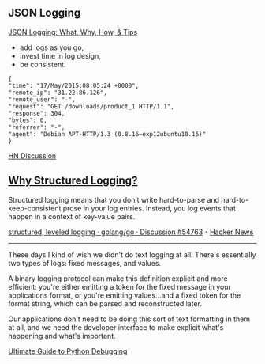 
## JSON Logging

[JSON Logging: What, Why, How, & Tips](https://coralogix.com/blog/json-logging-why-how-what-tips/)

- add logs as you go, 
- invest time in log design,
- be consistent.

```
{
"time": "17/May/2015:08:05:24 +0000",
"remote_ip": "31.22.86.126",
"remote_user": "-",
"request": "GET /downloads/product_1 HTTP/1.1",
"response": 304,
"bytes": 0,
"referrer": "-",
"agent": "Debian APT-HTTP/1.3 (0.8.16~exp12ubuntu10.16)"
}
```

[HN Discussion](https://news.ycombinator.com/item?id=32800598)

## [Why Structured Logging?](https://www.structlog.org/en/stable/why.html)

Structured logging means that you don’t write hard-to-parse and hard-to-keep-consistent prose in your log entries. Instead, you log events that happen in a context of key-value pairs.

[structured, leveled logging · golang/go · Discussion #54763](https://github.com/golang/go/discussions/54763) - [Hacker News](https://news.ycombinator.com/item?id=32800598)

---

These days I kind of wish we didn't do text logging at all. There's essentially two types of logs: fixed messages, and values.

A binary logging protocol can make this definition explicit and more efficient: you're either emitting a token for the fixed message in your applications format, or you're emitting values...and a fixed token for the format string, which can be parsed and reconstructed later.

Our applications don't need to be doing this sort of text formatting in them at all, and we need the developer interface to make explicit what's happening and what's important. 

[Ultimate Guide to Python Debugging](https://martinheinz.dev/blog/24)
